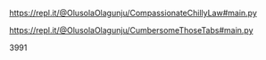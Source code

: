 https://repl.it/@OlusolaOlagunju/CompassionateChillyLaw#main.py

https://repl.it/@OlusolaOlagunju/CumbersomeThoseTabs#main.py

3991
